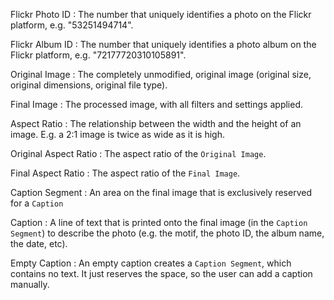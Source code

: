 Flickr Photo ID
: The number that uniquely identifies a photo on the Flickr platform, e.g. "53251494714".

Flickr Album ID
: The number that uniquely identifies a photo album on the Flickr platform, e.g. "72177720310105891".

Original Image
: The completely unmodified, original image (original size, original dimensions, original file type).

Final Image
: The processed image, with all filters and settings applied.

Aspect Ratio
: The relationship between the width and the height of an image. E.g. a 2:1 image is twice as wide as it is high.

Original Aspect Ratio
: The aspect ratio of the `Original Image`.

Final Aspect Ratio
: The aspect ratio of the `Final Image`.

Caption Segment
: An area on the final image that is exclusively reserved for a `Caption`

Caption
: A line of text that is printed onto the final image (in the `Caption Segment`) to describe the photo (e.g. the motif,
the photo ID, the album name, the date, etc).

Empty Caption
: An empty caption creates a `Caption Segment`, which contains no text. It just reserves the space, so the user can add
a caption manually.
